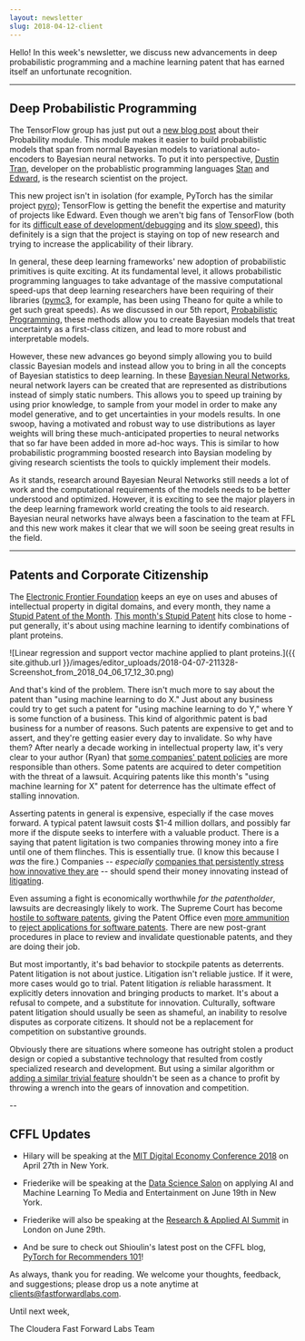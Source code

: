 ```yaml
---
layout: newsletter
slug: 2018-04-12-client
---
```


Hello!  In this week's newsletter, we discuss new advancements in deep probabilistic programming and a machine learning patent that has earned itself an unfortunate recognition.

---

## Deep Probabilistic Programming

The TensorFlow group has just put out a [new blog post][1] about their Probability
module. This module makes it easier to build probabilistic models that span from
normal Bayesian models to variational auto-encoders to Bayesian neural networks.
To put it into perspective, [Dustin Tran][2], developer on the probablistic
programming languages [Stan][3] and [Edward][4], is the research scientist on the
project.

This new project isn't in isolation (for example, PyTorch has the similar
project [pyro][5]); TensorFlow is getting the benefit the expertise and maturity
of projects like Edward. Even though we aren't big fans of TensorFlow (both for
its [difficult ease of development/debugging][6] and its [slow speed][7]),
this definitely is a sign that the project is staying on top of new research and
trying to increase the applicability of their library.

In general, these deep learning frameworks' new adoption of probabilistic
primitives is quite exciting. At its fundamental level, it allows probabilistic
programming languages to take advantage of the massive computational speed-ups
that deep learning researchers have been requiring of their libraries
([pymc3][8], for example, has been using Theano for quite a while to get such
great speeds). As we discussed in our 5th report, [Probabilistic
Programming][9], these methods allow you to create Bayesian models that treat
uncertainty as a first-class citizen, and lead to more robust and interpretable
models.

However, these new advances go beyond simply allowing you to build classic
Bayesian models and instead allow you to bring in all the concepts of Bayesian
statistics to deep learning. In these [Bayesian Neural Networks][10], neural
network layers can be created that are represented as distributions instead of
simply static numbers. This allows you to speed up training by using prior
knowledge, to sample from your model in order to make any model
generative, and to get uncertainties in your models results. In one
swoop, having a motivated and robust way to use distributions as layer weights
will bring these much-anticipated properties to neural networks that so far have
been added in more ad-hoc ways. This is similar to how probabilistic programming
boosted research into Baysian modeling by giving research scientists the tools to
quickly implement their models.


As it stands, research around Bayesian Neural Networks still needs a lot of work
and the computational requirements of the models needs to be better understood
and optimized. However, it is exciting to see the major players in the deep
learning framework world creating the tools to aid research. Bayesian neural
networks have always been a fascination to the team at FFL and this new work
makes it clear that we will soon be seeing great results in the field.


[1]: https://medium.com/tensorflow/introducing-tensorflow-probability-dca4c304e245
[2]: http://dustintran.com/
[3]: http://mc-stan.org/
[4]: https://github.com/blei-lab/edward
[5]: https://github.com/uber/pyro
[6]: http://nicodjimenez.github.io/2017/10/08/tensorflow.html
[7]: https://github.com/stefbraun/rnn_benchmarks#gimme-those-bar-charts
[8]: https://docs.pymc.io/
[9]: https://www.fastforwardlabs.com/research/FF05
[10]: https://arxiv.org/abs/1801.07710

---

## Patents and Corporate Citizenship

The [Electronic Frontier Foundation](https://www.eff.org) keeps an eye on uses and abuses of intellectual property in digital domains, and every month, they name a [Stupid Patent of the Month](https://www.eff.org/issues/stupid-patent-month). [This month's Stupid Patent](https://www.eff.org/deeplinks/2017/09/stupid-patent-month-will-patents-slow-artificial-intelligence) hits close to home - put generally, it's about using machine learning to identify combinations of plant proteins.

![Linear regression and support vector machine applied to plant proteins.]({{ site.github.url }}/images/editor_uploads/2018-04-07-211328-Screenshot_from_2018_04_06_17_12_30.png)

And that's kind of the problem. There isn't much more to say about the patent than "using machine learning to do X." Just about any business could try to get such a patent for "using machine learning to do Y," where Y is some function of a business. This kind of algorithmic patent is bad business for a number of reasons. Such patents are expensive to get and to assert, and they're getting easier every day to invalidate. So why have them? After nearly a decade working in intellectual property law, it's very clear to your author (Ryan) that [some companies' patent policies](http://www.patentlyapple.com/) are more responsible than others. Some patents are acquired to deter competition with the threat of a lawsuit. Acquiring patents like this month's "using machine learning for X" patent for deterrence has the ultimate effect of stalling innovation.

Asserting patents in general is expensive, especially if the case moves forward. A typical patent lawsuit costs $1-4 million dollars, and possibly far more if the dispute seeks to interfere with a valuable product. There is a saying that patent ligitation is two companies throwing money into a fire until one of them flinches. This is essentially true. (I know this because I *was* the fire.) Companies -- *especially* [companies that persistently stress how innovative they are](https://apple.com) -- should spend their money innovating instead of [litigating](https://en.wikipedia.org/wiki/Smartphone_patent_wars).

Even assuming a fight is economically worthwhile *for the patentholder*, lawsuits are decreasingly likely to work. The Supreme Court has become [hostile to software patents](https://en.wikipedia.org/wiki/Alice_Corp._v._CLS_Bank_International), giving the Patent Office even [more ammunition](https://www.uspto.gov/patent/laws-and-regulations/examination-policy/subject-matter-eligibility) to [reject applications for software patents](https://blog.juristat.com/2017/7/19/alice-three-years-on). There are new post-grant procedures in place to review and invalidate questionable patents, and they are doing their job.

But most importantly, it's bad behavior to stockpile patents as deterrents. Patent litigation is not about justice. Litigation isn't reliable justice. If it were, more cases would go to trial. Patent litigation *is* reliable harassment. It explicitly deters innovation and bringing products to market. It's about a refusal to compete, and a substitute for innovation. Culturally, software patent litigation should usually be seen as shameful, an inability to resolve disputes as corporate citizens. It should not be a replacement for competition on substantive grounds.

Obviously there are situations where someone has outright stolen a product design or copied a substantive technology that resulted from costly specialized research and development. But using a similar algorithm or [adding a similar trivial feature](https://en.wikipedia.org/wiki/Alcatel-Lucent_v._Microsoft_Corp.) shouldn't be seen as a chance to profit by throwing a wrench into the gears of innovation and competition.


-- 
## CFFL Updates

* Hilary will be speaking at the [MIT Digital Economy Conference 2018](http://mitsloan.mit.edu/alumni/events/2018-new-york-ide-conference/) on April 27th in New York.

* Friederike will be speaking at the [Data Science Salon](https://www.eventbrite.com/e/data-science-salon-nyc-tickets-40072527007) on applying AI and Machine Learning To Media and Entertainment on June 19th in New York.

* Friederike will also be speaking at the [Research & Applied AI Summit](https://raais.co/) in London on June 29th.

* And be sure to check out Shioulin's latest post on the CFFL blog, [PyTorch for Recommenders 101](http://blog.fastforwardlabs.com/2018/04/10/pytorch-for-recommenders-101.html)!

As always, thank you for reading. We welcome your thoughts, feedback, and suggestions; please drop us a note anytime at clients@fastforwardlabs.com.

Until next week,

The Cloudera Fast Forward Labs Team
